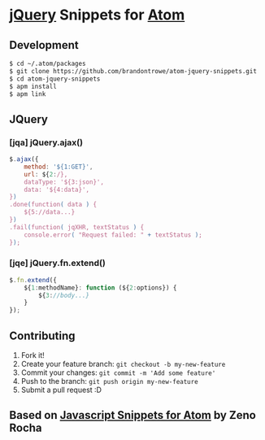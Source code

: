 # [jQuery](http://jquery.com) Snippets for [Atom](http://atom.io)

<!---
## Install

Go to `Atom > Preferences...` then search for **JavaScript Snippets** in Packages tab.
Restart atom.
--->

## Development

```sh
$ cd ~/.atom/packages
$ git clone https://github.com/brandontrowe/atom-jquery-snippets.git
$ cd atom-jquery-snippets
$ apm install
$ apm link
```
## JQuery

### [jqa] jQuery.ajax()

```javascript
$.ajax({
    method: '${1:GET}',
    url: ${2:/},
    dataType: '${3:json}',
    data: '${4:data}',
})
.done(function( data ) {
    ${5://data...}
})
.fail(function( jqXHR, textStatus ) {
    console.error( "Request failed: " + textStatus );
});
```

### [jqe] jQuery.fn.extend()

```javascript
$.fn.extend({
    ${1:methodName}: function (${2:options}) {
        ${3://body...}
    }
});
```

## Contributing

1. Fork it!
2. Create your feature branch: `git checkout -b my-new-feature`
3. Commit your changes: `git commit -m 'Add some feature'`
4. Push to the branch: `git push origin my-new-feature`
5. Submit a pull request :D

## Based on [Javascript Snippets for Atom](https://github.com/zenorocha/atom-javascript-snippets) by Zeno Rocha
